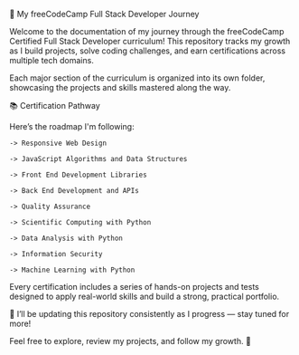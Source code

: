 🚀 My freeCodeCamp Full Stack Developer Journey

Welcome to the documentation of my journey through the freeCodeCamp Certified Full Stack Developer curriculum!
This repository tracks my growth as I build projects, solve coding challenges, and earn certifications across multiple tech domains.

Each major section of the curriculum is organized into its own folder, showcasing the projects and skills mastered along the way.




📚 Certification Pathway

Here’s the roadmap I'm following:

    -> Responsive Web Design

    -> JavaScript Algorithms and Data Structures

    -> Front End Development Libraries

    -> Back End Development and APIs

    -> Quality Assurance

    -> Scientific Computing with Python

    -> Data Analysis with Python

    -> Information Security

    -> Machine Learning with Python

Every certification includes a series of hands-on projects and tests designed to apply real-world skills and build a strong, practical portfolio.

🌟 I’ll be updating this repository consistently as I progress — stay tuned for more!

Feel free to explore, review my projects, and follow my growth. 🚀